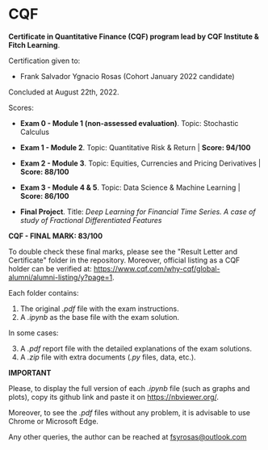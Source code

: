 # CQF
**Certificate in Quantitative Finance (CQF) program lead by CQF Institute &amp; Fitch Learning**.

Certification given to:

  - Frank Salvador Ygnacio Rosas (Cohort January 2022 candidate)

Concluded at August 22th, 2022.

Scores:

- **Exam 0 - Module 1 (non-assessed evaluation)**. Topic: Stochastic Calculus

- **Exam 1 - Module 2**. Topic: Quantitative Risk & Return | **Score: 94/100**

- **Exam 2 - Module 3**. Topic: Equities, Currencies and Pricing Derivatives | **Score: 88/100**

- **Exam 3 - Module 4 & 5**. Topic: Data Science & Machine Learning | **Score: 86/100**

- **Final Project**. Title: _Deep Learning for Financial Time Series. A case of study of Fractional Differentiated Features_ 

**CQF - FINAL MARK: 83/100**

To double check these final marks, please see the "Result Letter and Certificate" folder in the repository. Moreover, official listing as a CQF holder can be verified at: https://www.cqf.com/why-cqf/global-alumni/alumni-listing/y?page=1.


Each folder contains: 

1) The original _.pdf_ file with the exam instructions.
2) A _.ipynb_ as the base file with the exam solution.

In some cases: 

3) A _.pdf_ report file with the detailed explanations of the exam solutions.
4) A _.zip_ file with extra documents (_.py_ files, data, etc.).

**IMPORTANT**

Please, to display the full version of each _.ipynb_ file (such as graphs and plots), copy its github link and paste it on https://nbviewer.org/.

Moreover, to see the _.pdf_ files without any problem, it is advisable to use Chrome or Microsoft Edge.  

Any other queries, the author can be reached at fsyrosas@outlook.com
